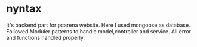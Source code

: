 # nyntax
It's backend part for pcarena website.
Here I used mongoose as database.
Followed Moduler patterns to handle model,controller and service.
All error and functions handled properly.
